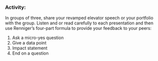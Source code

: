 ### Activity:

In groups of three, share your revamped elevator speech or your portfolio with the group. Listen and or read carefully to each presentation and then use Renniger’s four-part formula to provide your feedback to your peers:

1. Ask a micro-yes question
1. Give a data point
1. Impact statement
1. End on a question
